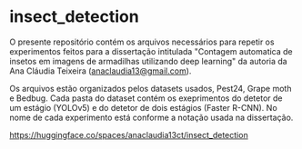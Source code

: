 # insect_detection

O presente repositório contém os arquivos necessários para repetir os experimentos feitos para a dissertação intitulada "Contagem automatica de insetos em imagens de armadilhas utilizando deep learning" da autoria da Ana Cláudia Teixeira (anaclaudia13@gmail.com).

Os arquivos estão organizados pelos datasets usados, Pest24, Grape moth e Bedbug. Cada pasta do dataset contém os exeprimentos do detetor de um estágio (YOLOv5) e do detetor de dois estágios (Faster R-CNN). No nome de cada experimento está conforme a notação usada na dissertação.

https://huggingface.co/spaces/anaclaudia13ct/insect_detection

